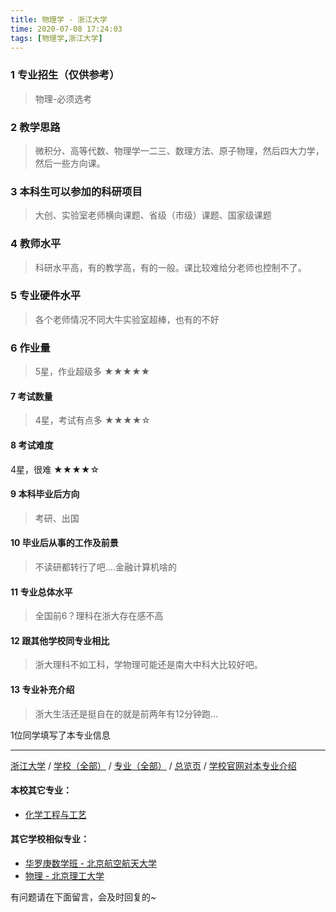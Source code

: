 ```yaml
---
title: 物理学 - 浙江大学
time: 2020-07-08 17:24:03
tags: [物理学,浙江大学]
---
```

### 1 专业招生（仅供参考）  
> 物理-必须选考


### 2 教学思路
> 微积分、高等代数、物理学一二三、数理方法、原子物理，然后四大力学，然后一些方向课。


### 3 本科生可以参加的科研项目
>  大创、实验室老师横向课题、省级（市级）课题、国家级课题


### 4 教师水平
> 科研水平高，有的教学高，有的一般。课比较难给分老师也控制不了。


### 5 专业硬件水平
> 各个老师情况不同大牛实验室超棒，也有的不好


### 6 作业量
>5星，作业超级多
★★★★★


#### 7 考试数量
>4星，考试有点多
★★★★☆



#### 8 考试难度
> 
4星，很难
★★★★☆


#### 9 本科毕业后方向
> 考研、出国


#### 10 毕业后从事的工作及前景
> 不读研都转行了吧....金融计算机啥的


#### 11 专业总体水平
> 全国前6？理科在浙大存在感不高


#### 12 跟其他学校同专业相比
> 浙大理科不如工科，学物理可能还是南大中科大比较好吧。


#### 13 专业补充介绍
> 浙大生活还是挺自在的就是前两年有12分钟跑...

1位同学填写了本专业信息
***
[浙江大学](https://univgo.github.io/2020/07/08/浙江大学) / [学校（全部）](https://univgo.github.io/2020/07/09/学校汇总页) / [专业（全部）](https://univgo.github.io/2020/07/09/专业汇总页) / [总览页](https://univgo.github.io/2020/07/09/总览) / [学校官网对本专业介绍](http://physics.zju.edu.cn/chinese/
)
#### 本校其它专业：
- [化学工程与工艺](https://univgo.github.io/2020/07/08/化学工程与工艺%20-%20浙江大学)

#### 其它学校相似专业：
- [华罗庚数学班 - 北京航空航天大学](https://univgo.github.io/2020/07/08/华罗庚数学班%20-%20北京航空航天大学)
- [物理 - 北京理工大学](https://univgo.github.io/2020/07/08/物理%20-%20北京理工大学)

有问题请在下面留言，会及时回复的~